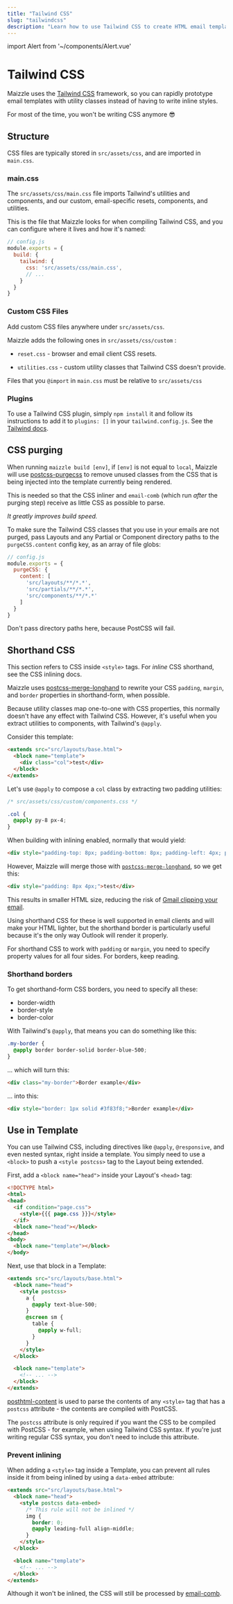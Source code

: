 ```yaml
---
title: "Tailwind CSS"
slug: "tailwindcss"
description: "Learn how to use Tailwind CSS to create HTML email templates with CSS utility classes"
---
```


import Alert from '~/components/Alert.vue'

# Tailwind CSS

Maizzle uses the [Tailwind CSS](https://tailwindcss.com) framework, so you can rapidly prototype email templates with utility classes instead of having to write inline styles.

For most of the time, you won't be writing CSS anymore 😎

## Structure

CSS files are typically stored in `src/assets/css`, and are imported in `main.css`.

### main.css

The `src/assets/css/main.css` file imports Tailwind's utilities and components, and our custom, email-specific resets, components, and utilities.

This is the file that Maizzle looks for when compiling Tailwind CSS, and you can configure where it lives and how it's named:

```js
// config.js
module.exports = {
  build: {
    tailwind: {
      css: 'src/assets/css/main.css',
      // ...
    }
  }
}
```

### Custom CSS Files

Add custom CSS files anywhere under `src/assets/css`.

Maizzle adds the following ones in `src/assets/css/custom` :

- `reset.css` - browser and email client CSS resets.

- `utilities.css` - custom utility classes that Tailwind CSS doesn't provide.

<alert type="warning">Files that you <code>@import</code> in <code>main.css</code> must be relative to <code>src/assets/css</code></alert>

### Plugins

To use a Tailwind CSS plugin, simply `npm install` it and follow its instructions to add it to `plugins: []` in your `tailwind.config.js`. 
See the [Tailwind docs](https://tailwindcss.com/docs/configuration#plugins).


## CSS purging

When running `maizzle build [env]`, if `[env]` is not equal to `local`, Maizzle will use [postcss-purgecss](https://github.com/FullHuman/postcss-purgecss) to remove unused classes from the CSS that is being injected into the template currently being rendered.

This is needed so that the CSS inliner and `email-comb` (which run _after_ the purging step) receive as little CSS as possible to parse. 

_It greatly improves build speed._

To make sure the Tailwind CSS classes that you use in your emails are not purged, pass Layouts and any Partial or Component directory paths to the `purgeCSS.content` config key, as an array of file globs:

```js
// config.js
module.exports = {
  purgeCSS: {
    content: [
      'src/layouts/**/*.*',
      'src/partials/**/*.*',
      'src/components/**/*.*'
    ]
  }
}
```

<alert type="warning">Don't pass directory paths here, because PostCSS will fail.</alert>

## Shorthand CSS

<alert>This section refers to CSS inside <code>&lt;style&gt;</code> tags. For <em>inline</em> CSS shorthand, see the CSS inlining <g-link to="/docs/css-inlining/#mergelonghand">docs</g-link>.</alert>

Maizzle uses [postcss-merge-longhand](https://github.com/cssnano/cssnano/tree/master/packages/postcss-merge-longhand) to rewrite your CSS `padding`, `margin`, and `border` properties in shorthand-form, when possible.

Because utility classes map one-to-one with CSS properties, this normally doesn't have any effect with Tailwind CSS. However, it's useful when you extract utilities to components, with Tailwind's `@apply`.

Consider this template:

```html
<extends src="src/layouts/base.html">
  <block name="template">
    <div class="col">test</div>
  </block>
</extends>
```

Let's use `@apply` to compose a `col` class by  extracting two padding utilities: 

```css
/* src/assets/css/custom/components.css */

.col {
  @apply py-8 px-4;
}
```

When building with inlining enabled, normally that would yield:

```html
<div style="padding-top: 8px; padding-bottom: 8px; padding-left: 4px; padding-right: 4px;">test</div>
```

However, Maizzle will merge those with [`postcss-merge-longhand`](https://www.npmjs.com/package/postcss-merge-longhand), so we get this:

```html
<div style="padding: 8px 4px;">test</div>
```

This results in smaller HTML size, reducing the risk of [Gmail clipping your email](https://github.com/hteumeuleu/email-bugs/issues/41).

Using shorthand CSS for these is well supported in email clients and will make your HTML lighter, but the shorthand border is particularly useful because it's the only way Outlook will render it properly.

<alert>For shorthand CSS to work with <code>padding</code> or <code>margin</code>, you need to specify property values for all four sides. For borders, keep reading.</alert>

### Shorthand borders

To get shorthand-form CSS borders, you need to specify all these:

- border-width
- border-style
- border-color

With Tailwind's `@apply`, that means you can do something like this:

```css
.my-border {
  @apply border border-solid border-blue-500;
}
```

... which will turn this:

```html
<div class="my-border">Border example</div>
```

... into this:

```html
<div style="border: 1px solid #3f83f8;">Border example</div>
```

## Use in Template

You can use Tailwind CSS, including directives like `@apply`, `@responsive`, and even nested syntax, right inside a template.
You simply need to use a `<block>` to push a `<style postcss>` tag to the Layout being extended.

First, add a `<block name="head">` inside your Layout's `<head>` tag:

```html
<!DOCTYPE html>
<html>
<head>
  <if condition="page.css">
    <style>{{{ page.css }}}</style>
  </if>
  <block name="head"></block>
</head>
<body>
  <block name="template"></block>
</body>
```

Next, use that block in a Template:

```html
<extends src="src/layouts/base.html">
  <block name="head">
    <style postcss>
      a {
        @apply text-blue-500;
      }
      @screen sm {
        table { 
          @apply w-full;
        }
      }
    </style>
  </block>

  <block name="template">
    <!-- ... -->
  </block>
</extends>
```

[posthtml-content](https://github.com/posthtml/posthtml-content) is used to parse the contents of any `<style>` tag that has a `postcss` attribute - the contents are compiled with PostCSS.

<alert>The <code>postcss</code> attribute is only required if you want the CSS to be compiled with PostCSS - for example, when using Tailwind CSS syntax. If you're just writing regular CSS syntax, you don't need to include this attribute.</alert>

### Prevent inlining

When adding a `<style>` tag inside a Template, you can prevent all rules inside it from being inlined by using a `data-embed` attribute:

```html
<extends src="src/layouts/base.html">
  <block name="head">
    <style postcss data-embed>
      /* This rule will not be inlined */
      img {
        border: 0;
        @apply leading-full align-middle;
      }
    </style>
  </block>

  <block name="template">
    <!-- ... -->
  </block>
</extends>
```

<alert>Although it won't be inlined, the CSS will still be processed by <a href="/docs/code-cleanup/#removeunusedcss">email-comb</a>.</alert>
